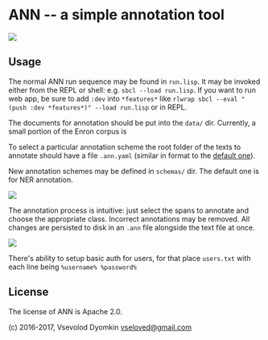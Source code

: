 # ANN -- a simple annotation tool

![](site/ann-big.jpg)

## Usage

The normal ANN run sequence may be found in `run.lisp`.
It may be invoked either from the REPL or shell: e.g. `sbcl --load run.lisp`.
If you want to run web app, be sure to add `:dev` into `*features*` like `rlwrap sbcl --eval "(push :dev *features*)" --load run.lisp` or in REPL.

The documents for annotation should be put into the `data/` dir. Currently, a small portion of the Enron corpus is

To select a particular annotation scheme the root folder of the texts to annotate should have a file `.ann.yaml` (similar in format to the [default one](data/enron/.ann.yaml)).

New annotation schemes may be defined in `schemas/` dir. The default one is for NER annotation.

![](doc/screen1.jpg)

The annotation process is intuitive: just select the spans to annotate and choose the appropriate class. Incorrect annotations may be removed. All changes are persisted to disk in an `.ann` file alongside the text file at once.

![](doc/screen2.jpg)

There's ability to setup basic auth for users, for that place `users.txt` with each line being `%username% %password%`

## License

The license of ANN is Apache 2.0.

(c) 2016-2017, Vsevolod Dyomkin <vseloved@gmail.com>

